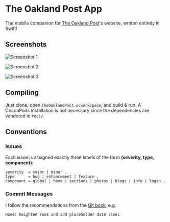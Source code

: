 The Oakland Post App
====================

The mobile companion for [The Oakland Post](http://www.oaklandpostonline.com)'s
website, written entirely in Swift!

Screenshots
-----------
![Screenshot 1](https://raw.githubusercontent.com/aclissold/The-Oakland-Post/master/The%20Oakland%20Post/Screenshots/Screenshot%201.png)

![Screenshot 2](https://raw.githubusercontent.com/aclissold/The-Oakland-Post/master/The%20Oakland%20Post/Screenshots/Screenshot%202.png)

![Screenshot 3](https://raw.githubusercontent.com/aclissold/The-Oakland-Post/master/The%20Oakland%20Post/Screenshots/Screenshot%203.png)

Compiling
---------

Just clone, open `TheOaklandPost.xcworkspace`, and build & run. A CocoaPods
installation is not necessary since the dependencies are vendored in
`Pods/`.

Conventions
-----------

### Issues
Each issue is assigned exactly three labels of the form
**(severity, type, component)**:

    severity  = major | minor .
    type      = bug | enhancement | feature .
    component = global | home | sections | photos | blogs | info | login .

### Commit Messages
I follow the recommendations from the [Git book], e.g.

`Home: heighten rows and add placeholder date label`

[Git book]: http://git-scm.com/book/en/Distributed-Git-Contributing-to-a-Project#Commit-Guidelines
